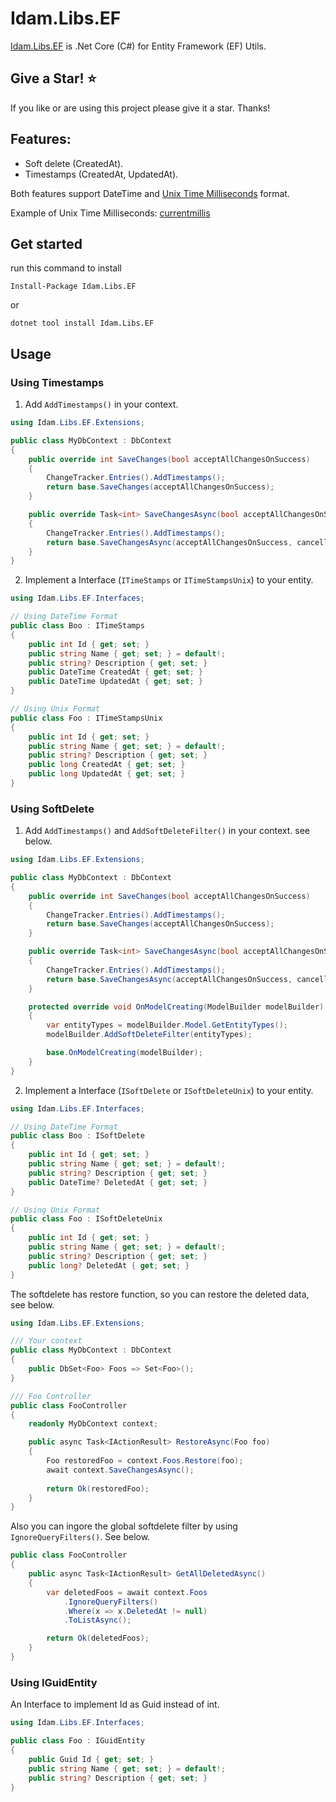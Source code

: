 # Idam.Libs.EF
[Idam.Libs.EF](https://github.com/idamachmadfaizin/Idam.Libs.EF) is .Net Core (C#) for Entity Framework (EF) Utils.

## Give a Star! :star:
If you like or are using this project please give it a star. Thanks!

## Features:
- Soft delete (CreatedAt).
- Timestamps (CreatedAt, UpdatedAt).

Both features support DateTime and [Unix Time Milliseconds](https://learn.microsoft.com/en-us/dotnet/api/system.datetimeoffset.tounixtimemilliseconds?view=net-7.0) format.

Example of Unix Time Milliseconds: [currentmillis](https://currentmillis.com)

## Get started
run this command to install

```
Install-Package Idam.Libs.EF
```
or
```
dotnet tool install Idam.Libs.EF
```

## Usage
### Using Timestamps

1. Add `AddTimestamps()` in your context.

```cs
using Idam.Libs.EF.Extensions;

public class MyDbContext : DbContext
{
    public override int SaveChanges(bool acceptAllChangesOnSuccess)
    {
        ChangeTracker.Entries().AddTimestamps();
        return base.SaveChanges(acceptAllChangesOnSuccess);
    }

    public override Task<int> SaveChangesAsync(bool acceptAllChangesOnSuccess, CancellationToken cancellationToken = default)
    {
        ChangeTracker.Entries().AddTimestamps();
        return base.SaveChangesAsync(acceptAllChangesOnSuccess, cancellationToken);
    }
}
```

2. Implement a Interface (`ITimeStamps` or `ITimeStampsUnix`) to your entity.

```cs
using Idam.Libs.EF.Interfaces;

// Using DateTime Format
public class Boo : ITimeStamps
{
    public int Id { get; set; }
    public string Name { get; set; } = default!;
    public string? Description { get; set; }
    public DateTime CreatedAt { get; set; }
    public DateTime UpdatedAt { get; set; }
}

// Using Unix Format
public class Foo : ITimeStampsUnix
{
    public int Id { get; set; }
    public string Name { get; set; } = default!;
    public string? Description { get; set; }
    public long CreatedAt { get; set; }
    public long UpdatedAt { get; set; }
}
```

### Using SoftDelete

1. Add `AddTimestamps()` and `AddSoftDeleteFilter()` in your context. see below.

```cs git
using Idam.Libs.EF.Extensions;

public class MyDbContext : DbContext
{
    public override int SaveChanges(bool acceptAllChangesOnSuccess)
    {
        ChangeTracker.Entries().AddTimestamps();
        return base.SaveChanges(acceptAllChangesOnSuccess);
    }

    public override Task<int> SaveChangesAsync(bool acceptAllChangesOnSuccess, CancellationToken cancellationToken = default)
    {
        ChangeTracker.Entries().AddTimestamps();
        return base.SaveChangesAsync(acceptAllChangesOnSuccess, cancellationToken);
    }

    protected override void OnModelCreating(ModelBuilder modelBuilder)
    {
        var entityTypes = modelBuilder.Model.GetEntityTypes();
        modelBuilder.AddSoftDeleteFilter(entityTypes);

        base.OnModelCreating(modelBuilder);
    }
}
```

2. Implement a Interface (`ISoftDelete` or `ISoftDeleteUnix`) to your entity.

```cs
using Idam.Libs.EF.Interfaces;

// Using DateTime Format
public class Boo : ISoftDelete
{
    public int Id { get; set; }
    public string Name { get; set; } = default!;
    public string? Description { get; set; }
    public DateTime? DeletedAt { get; set; }
}

// Using Unix Format
public class Foo : ISoftDeleteUnix
{
    public int Id { get; set; }
    public string Name { get; set; } = default!;
    public string? Description { get; set; }
    public long? DeletedAt { get; set; }
}
```

The softdelete has restore function, so you can restore the deleted data, see below.
```cs
using Idam.Libs.EF.Extensions;

/// Your context
public class MyDbContext : DbContext
{
    public DbSet<Foo> Foos => Set<Foo>();
}

/// Foo Controller
public class FooController
{
    readonly MyDbContext context;

    public async Task<IActionResult> RestoreAsync(Foo foo)
    {
        Foo restoredFoo = context.Foos.Restore(foo);
        await context.SaveChangesAsync();
        
        return Ok(restoredFoo);
    }
}
```

Also you can ingore the global softdelete filter by using `IgnoreQueryFilters()`. See below.
```cs
public class FooController
{
    public async Task<IActionResult> GetAllDeletedAsync()
    {
        var deletedFoos = await context.Foos
            .IgnoreQueryFilters()
            .Where(x => x.DeletedAt != null)
            .ToListAsync();

        return Ok(deletedFoos);
    }
}
```

### Using IGuidEntity
An Interface to implement Id as Guid instead of int.
```cs
using Idam.Libs.EF.Interfaces;

public class Foo : IGuidEntity
{
    public Guid Id { get; set; }
    public string Name { get; set; } = default!;
    public string? Description { get; set; }
}
```